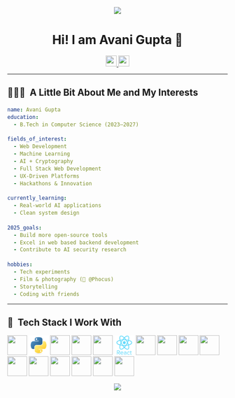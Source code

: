 <p align="center">
  <img src="https://capsule-render.vercel.app/api?type=waving&color=gradient&text=Hello!&height=100&section=header"/>
</p>

<h1 align="center">
  Hi! I am Avani Gupta 💬
</h1>


<p align="center">
  <a href="https://www.linkedin.com/in/avani-gupta-45669728b/">
    <img src="https://user-images.githubusercontent.com/46517096/166973395-19676cd8-f8ec-4abf-83ff-da8243505b82.png" width="25" height="25"/>
  </a>
  <a href="https://github.com/guptaavani111">
    <img src="https://user-images.githubusercontent.com/46517096/166972883-f5f1d88c-0246-4374-88ac-ded0f2cf0699.png" width="25" height="25"/>
  </a>
</p>



---

<h2> 👩🏻‍💻 &nbsp;A Little Bit About Me and My Interests</h2>

```yaml
name: Avani Gupta
education:
  - B.Tech in Computer Science (2023–2027)

fields_of_interest:
  - Web Development
  - Machine Learning
  - AI + Cryptography
  - Full Stack Web Development
  - UX-Driven Platforms
  - Hackathons & Innovation

currently_learning:
  - Real-world AI applications
  - Clean system design
 
2025_goals:
  - Build more open-source tools
  - Excel in web based backend development
  - Contribute to AI security research

hobbies:
  - Tech experiments
  - Film & photography (📸 @Phocus)
  - Storytelling
  - Coding with friends
```

---

<h2> 🚀 &nbsp;Tech Stack I Work With</h2>

<p align="left">
<img src="https://cdn.jsdelivr.net/gh/devicons/devicon/icons/vscode/vscode-original.svg" width="45" height="45"/>
<img src="https://raw.githubusercontent.com/devicons/devicon/master/icons/python/python-original.svg" width="45" height="45"/>
<img src="https://cdn.jsdelivr.net/gh/devicons/devicon/icons/cplusplus/cplusplus-original.svg" width="45" height="45"/>
<img src="https://cdn.jsdelivr.net/gh/devicons/devicon/icons/javascript/javascript-original.svg" width="45" height="45"/>
<img src="https://cdn.jsdelivr.net/gh/devicons/devicon/icons/typescript/typescript-original.svg" width="45" height="45"/>
<img src="https://raw.githubusercontent.com/devicons/devicon/master/icons/react/react-original-wordmark.svg" width="45" height="45"/>
<img src="https://cdn.jsdelivr.net/gh/devicons/devicon/icons/nextjs/nextjs-line.svg" width="45" height="45"/>
<img src="https://cdn.jsdelivr.net/gh/devicons/devicon/icons/html5/html5-original.svg" width="45" height="45"/>
<img src="https://cdn.jsdelivr.net/gh/devicons/devicon/icons/css3/css3-original.svg" width="45" height="45"/>
<img src="https://cdn.jsdelivr.net/gh/devicons/devicon/icons/mysql/mysql-original-wordmark.svg" width="45" height="45"/>
<img src="https://cdn.jsdelivr.net/gh/devicons/devicon/icons/mongodb/mongodb-original.svg" width="45" height="45"/>
<img src="https://cdn.jsdelivr.net/gh/devicons/devicon/icons/nodejs/nodejs-original.svg" width="45" height="45"/>
<img src="https://cdn.jsdelivr.net/gh/devicons/devicon/icons/tensorflow/tensorflow-original.svg" width="45" height="45"/>
<img src="https://cdn.jsdelivr.net/gh/devicons/devicon/icons/opencv/opencv-original.svg" width="45" height="45"/>
<img src="https://cdn.jsdelivr.net/gh/devicons/devicon/icons/git/git-original.svg" width="45" height="45"/>
<img src="https://cdn.jsdelivr.net/gh/devicons/devicon/icons/figma/figma-original.svg" width="45" height="45"/>
</p>

<p align="center">
  <img src="https://capsule-render.vercel.app/api?type=waving&color=gradient&height=100&section=footer"/>
</p>
